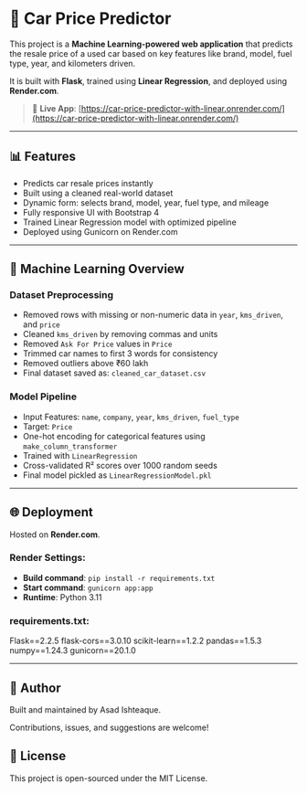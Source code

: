 # 🚗 Car Price Predictor

This project is a **Machine Learning-powered web application** that predicts the resale price of a used car based on key features like brand, model, fuel type, year, and kilometers driven.

It is built with **Flask**, trained using **Linear Regression**, and deployed using **Render.com**.

> 🔗 **Live App**: [https://car-price-predictor-with-linear.onrender.com/](https://car-price-predictor-with-linear.onrender.com/)

---

## 📊 Features

- Predicts car resale prices instantly
- Built using a cleaned real-world dataset
- Dynamic form: selects brand, model, year, fuel type, and mileage
- Fully responsive UI with Bootstrap 4
- Trained Linear Regression model with optimized pipeline
- Deployed using Gunicorn on Render.com

---

## 🧠 Machine Learning Overview

### Dataset Preprocessing

- Removed rows with missing or non-numeric data in `year`, `kms_driven`, and `price`
- Cleaned `kms_driven` by removing commas and units
- Removed `Ask For Price` values in `Price`
- Trimmed car names to first 3 words for consistency
- Removed outliers above ₹60 lakh
- Final dataset saved as: `cleaned_car_dataset.csv`

### Model Pipeline

- Input Features: `name`, `company`, `year`, `kms_driven`, `fuel_type`
- Target: `Price`
- One-hot encoding for categorical features using `make_column_transformer`
- Trained with `LinearRegression`
- Cross-validated R² scores over 1000 random seeds
- Final model pickled as `LinearRegressionModel.pkl`

---

## 🌐 Deployment

Hosted on **Render.com**.

### Render Settings:

- **Build command**: `pip install -r requirements.txt`
- **Start command**: `gunicorn app:app`
- **Runtime**: Python 3.11

### requirements.txt:

Flask==2.2.5
flask-cors==3.0.10
scikit-learn==1.2.2
pandas==1.5.3
numpy==1.24.3
gunicorn==20.1.0

---

## 🙌 Author

Built and maintained by Asad Ishteaque.

Contributions, issues, and suggestions are welcome!

## 📝 License

This project is open-sourced under the MIT License.
